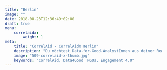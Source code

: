 ```yaml
---
title: "Berlin"
image: ""
date: 2018-08-23T12:36:49+02:00
draft: true
menu: 
    correlaidx:
        weight: 1
meta:
    title: "CorrelAid - CorrelAidX Berlin"
    description: "Du möchtest Data-for-Good-AnalystInnen aus deiner Region kennenlernen, und zusammen Daten für den guten Zweck nutzen? Mit CorrelAidX bringen wir Data for Good in deine Stadt!"
    image: "509-correlaid-x-thumb.jpg"
    keywords: "CorrelAid, Data4Good, NGOs, Engagement 4.0"
---
```


